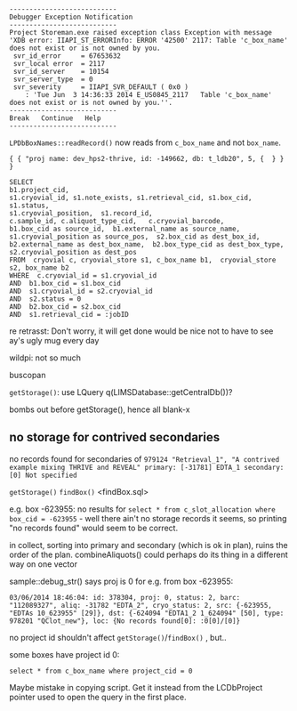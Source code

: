     ---------------------------
    Debugger Exception Notification
    ---------------------------
    Project Storeman.exe raised exception class Exception with message 'XDB error: IIAPI_ST_ERRORInfo: ERROR '42500' 2117: Table 'c_box_name' does not exist or is not owned by you.
     svr_id_error     = 67653632
     svr_local error  = 2117
     svr_id_server    = 10154
     svr_server_type  = 0
     svr_severity     = IIAPI_SVR_DEFAULT ( 0x0 )
        : 'Tue Jun  3 14:36:33 2014 E_US0845_2117   Table 'c_box_name' does not exist or is not owned by you.''.
    ---------------------------
    Break   Continue   Help   
    ---------------------------

`LPDbBoxNames::readRecord()` now reads from `c_box_name` and not `box_name`.


    { { "proj name: dev_hps2-thrive, id: -149662, db: t_ldb20", 5, {  } } }

    SELECT  
    b1.project_cid,  
    s1.cryovial_id, s1.note_exists, s1.retrieval_cid, s1.box_cid, s1.status, 
    s1.cryovial_position,  s1.record_id, 
    c.sample_id, c.aliquot_type_cid,   c.cryovial_barcode,  
    b1.box_cid as source_id,  b1.external_name as source_name,  
    s1.cryovial_position as source_pos,  s2.box_cid as dest_box_id,  
    b2.external_name as dest_box_name,  b2.box_type_cid as dest_box_type,   
    s2.cryovial_position as dest_pos 
    FROM  cryovial c, cryovial_store s1, c_box_name b1,  cryovial_store s2, box_name b2 
    WHERE  c.cryovial_id = s1.cryovial_id 
    AND  b1.box_cid = s1.box_cid 
    AND  s1.cryovial_id = s2.cryovial_id 
    AND  s2.status = 0 
    AND  b2.box_cid = s2.box_cid 
    AND  s1.retrieval_cid = :jobID

re retrasst:
Don't worry, it will get done
would be nice not to have to see ay's ugly mug every day

wildpi:
not so much

buscopan

`getStorage()`: use LQuery q(LIMSDatabase::getCentralDb())?

bombs out before getStorage(), hence all blank-x

## no storage for contrived secondaries

no records found for secondaries of `979124 "Retrieval_1", "A contrived example mixing THRIVE and REVEAL" primary: [-31781] EDTA_1 secondary: [0] Not specified`

`getStorage()`
`findBox()` <findBox.sql>

e.g. box -623955: no results for `select * from c_slot_allocation where box_cid = -623955` - well there ain't no storage records it seems, so printing "no records found" would seem to be correct.

in collect, sorting into primary and secondary (which is ok in plan), ruins the order of the plan. combineAliquots() could perhaps do its thing in a different way on one vector

sample::debug_str() says proj is 0 for e.g. from box -623955:

    03/06/2014 18:46:04: id: 378304, proj: 0, status: 2, barc: "112089327", aliq: -31782 "EDTA_2", cryo_status: 2, src: {-623955, "EDTAs 10_623955" [29]}, dst: {-624094 "EDTA1_2 1_624094" [50], type: 978201 "QClot_new"}, loc: {No records found[0]: :0[0]/[0]}

no project id shouldn't affect `getStorage()`/`findBox()` , but..

some boxes have project id 0:

    select * from c_box_name where project_cid = 0

Maybe mistake in copying script. Get it instead from the LCDbProject pointer used to open the query in the first place.